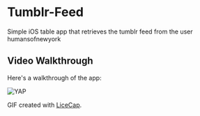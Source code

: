 # Tumblr-Feed
Simple iOS table app that retrieves the tumblr feed from the user humansofnewyork


## Video Walkthrough 

Here's a walkthrough of the app:

![YAP](http://i.imgur.com/WOgil5f.gif)

GIF created with [LiceCap](http://www.cockos.com/licecap/).
